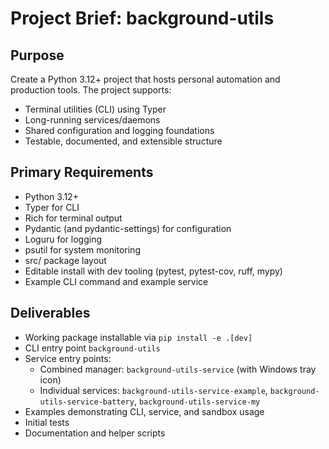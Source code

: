 # Project Brief: background-utils

## Purpose
Create a Python 3.12+ project that hosts personal automation and production tools. The project supports:
- Terminal utilities (CLI) using Typer
- Long-running services/daemons
- Shared configuration and logging foundations
- Testable, documented, and extensible structure

## Primary Requirements
- Python 3.12+
- Typer for CLI
- Rich for terminal output
- Pydantic (and pydantic-settings) for configuration
- Loguru for logging
- psutil for system monitoring
- src/ package layout
- Editable install with dev tooling (pytest, pytest-cov, ruff, mypy)
- Example CLI command and example service

## Deliverables
- Working package installable via `pip install -e .[dev]`
- CLI entry point `background-utils`
- Service entry points:
  - Combined manager: `background-utils-service` (with Windows tray icon)
  - Individual services: `background-utils-service-example`, `background-utils-service-battery`, `background-utils-service-my`
- Examples demonstrating CLI, service, and sandbox usage
- Initial tests
- Documentation and helper scripts